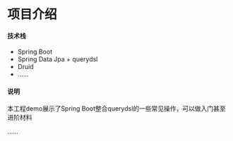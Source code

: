 # 项目介绍

#### 技术栈

- Spring Boot
- Spring Data Jpa + querydsl
- Druid
- ……

#### 说明

本工程demo展示了Spring Boot整合querydsl的一些常见操作，可以做入门甚至进阶材料

……

